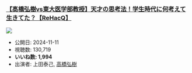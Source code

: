 ### [【高橋弘樹vs東大医学部教授】天才の思考法！学生時代に何考えて生きてた？【ReHacQ】](https://www.youtube.com/watch?v=KoCfkUH2C_g)
[![](https://img.youtube.com/vi/KoCfkUH2C_g/sddefault.jpg)](https://www.youtube.com/watch?v=KoCfkUH2C_g)
-   公開日: 2024-11-11
-   視聴数: 130,719
-   **いいね数: 1,994**
-   出演者: 上田泰己, [高橋弘樹](/rehacq_fan/people/高橋弘樹 "wikilink")

